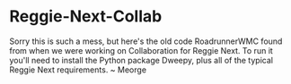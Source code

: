 # Reggie-Next-Collab
Sorry this is such a mess, but here's the old code RoadrunnerWMC found from when we were working on Collaboration for Reggie Next. To run it you'll need to install the Python package Dweepy, plus all of the typical Reggie Next requirements.
~ Meorge
